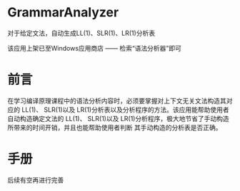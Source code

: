 # GrammarAnalyzer
对于给定文法，自动生成LL(1)、SLR(1)、LR(1)分析表

该应用上架已至Windows应用商店 —— 检索“语法分析器”即可

# 前言
在学习编译原理课程中的语法分析内容时，必须要掌握对上下文无关文法构造其对应的 LL(1)、 SLR(1)以及 LR(1)分析表以及分析程序的方法。该应用能帮助使用者自动构造确定文法的 LL(1)、 SLR(1)以及 LR(1)分析程序，极大地节省了手动构造所带来的时间开销，并且也能帮助使用者判断 其手动构造的分析表是否正确。

# 手册
后续有空再进行完善
